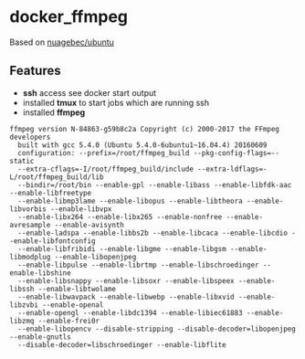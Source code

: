 # docker_ffmpeg

Based on [nuagebec/ubuntu](https://hub.docker.com/r/nuagebec/ubuntu/)

## Features

* **ssh** access see docker start output
* installed **tmux** to start jobs which are running ssh
* installed **ffmpeg**

```
ffmpeg version N-84863-g59b8c2a Copyright (c) 2000-2017 the FFmpeg developers
  built with gcc 5.4.0 (Ubuntu 5.4.0-6ubuntu1~16.04.4) 20160609
  configuration: --prefix=/root/ffmpeg_build --pkg-config-flags=--static 
  --extra-cflags=-I/root/ffmpeg_build/include --extra-ldflags=-L/root/ffmpeg_build/lib 
  --bindir=/root/bin --enable-gpl --enable-libass --enable-libfdk-aac --enable-libfreetype 
  --enable-libmp3lame --enable-libopus --enable-libtheora --enable-libvorbis --enable-libvpx 
  --enable-libx264 --enable-libx265 --enable-nonfree --enable-avresample --enable-avisynth 
  --enable-ladspa --enable-libbs2b --enable-libcaca --enable-libcdio --enable-libfontconfig 
  --enable-libfribidi --enable-libgme --enable-libgsm --enable-libmodplug --enable-libopenjpeg 
  --enable-libpulse --enable-librtmp --enable-libschroedinger --enable-libshine 
  --enable-libsnappy --enable-libsoxr --enable-libspeex --enable-libssh --enable-libtwolame 
  --enable-libwavpack --enable-libwebp --enable-libxvid --enable-libzvbi --enable-openal 
  --enable-opengl --enable-libdc1394 --enable-libiec61883 --enable-libzmq --enable-frei0r 
  --enable-libopencv --disable-stripping --disable-decoder=libopenjpeg --enable-gnutls 
  --disable-decoder=libschroedinger --enable-libflite
```
